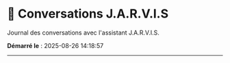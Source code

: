 # 💬 Conversations J.A.R.V.I.S

Journal des conversations avec l'assistant J.A.R.V.I.S.

**Démarré le** : 2025-08-26 14:18:57

---

